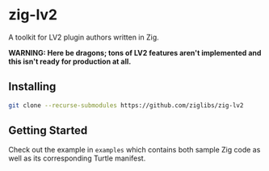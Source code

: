# zig-lv2

A toolkit for LV2 plugin authors written in Zig.

**WARNING: Here be dragons; tons of LV2 features aren't implemented and this isn't ready for production at all.**

## Installing
```bash
git clone --recurse-submodules https://github.com/ziglibs/zig-lv2
```

## Getting Started
Check out the example in `examples` which contains both sample Zig code as well as its corresponding Turtle manifest.
